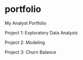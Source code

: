 # portfolio
My Analyst Portfolio

Project 1: Exploratory Data Analysis

Project 2: Modeling

Project 3: Churn Balance
